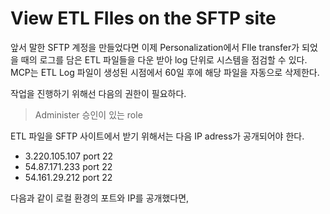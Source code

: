 # View ETL FIles on the SFTP site

 앞서 말한 SFTP 계정을 만들었다면 이제 Personalization에서 FIle transfer가 되었을 때의 로그를 담은 ETL 파일들을 다운 받아 log 단위로 시스템을 점검할 수 있다. MCP는 ETL Log 파일이 생성된 시점에서 60일 후에 해당 파일을 자동으로 삭제한다.

 작업을 진행하기 위해선 다음의 권한이 필요하다.
 > Administer 승인이 있는 role

 ETL 파일을 SFTP 사이트에서 받기 위해서는 다음 IP adress가 공개되어야 한다. 

 * 3.220.105.107 port 22
 * 54.87.171.233 port 22
 * 54.161.29.212 port 22

 다음과 같이 로컬 환경의 포트와 IP를 공개했다면, 